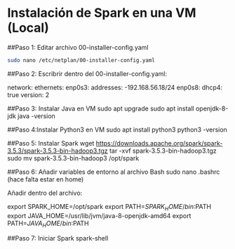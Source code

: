 # **Instalación de Spark en una VM (Local)** 

##Paso 1: Editar archivo 00-installer-config.yaml
``` bash
sudo nano /etc/netplan/00-installer-config.yaml
```
##Paso 2: Escribrir dentro del 00-installer-config.yaml:

network:
  ethernets:
     enp0s3:
         addresses:
             -192.168.56.18/24
     enp0s8:
        dhcp4: true
  version: 2

##Paso 3: Instalar Java en VM
sudo apt upgrade
sudo apt install openjdk-8-jdk
java -version

##Paso 4:Instalar Python3 en VM
sudo apt install python3
python3 -version

##Paso 5: Instalar Spark
wget https://downloads.apache.org/spark/spark-3.5.3/spark-3.5.3-bin-hadoop3.tgz
tar -xvf spark-3.5.3-bin-hadoop3.tgz
sudo mv spark-3.5.3-bin-hadoop3 /opt/spark

##Paso 6: Añadir variables de entorno al archivo Bash
sudo nano .bashrc (hace falta estar en home)

Añadir dentro del archivo:

export SPARK_HOME=/opt/spark
export PATH=$SPARK_HOME/bin:$PATH
export JAVA_HOME=/usr/lib/jvm/java-8-openjdk-amd64
export PATH=$JAVA_HOME/bin:$PATH

##Paso 7: Iniciar Spark
spark-shell
